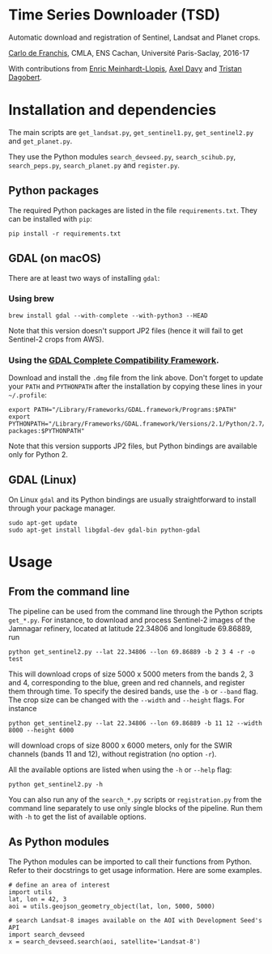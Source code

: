 # Time Series Downloader (TSD)

Automatic download and registration of Sentinel, Landsat and Planet crops.

[Carlo de Franchis](mailto:carlo.de-franchis@ens-cachan.fr),
CMLA, ENS Cachan, Université Paris-Saclay, 2016-17

With contributions from [Enric Meinhardt-Llopis](mailto:enric.meinhardt@cmla.ens-cachan.fr), [Axel Davy](mailto:axel.davy@ens.fr) and [Tristan Dagobert](mailto:tristan.dagobert@cmla.ens-cachan.fr).

# Installation and dependencies
The main scripts are `get_landsat.py`, `get_sentinel1.py`, `get_sentinel2.py`
and `get_planet.py`.

They use the Python modules `search_devseed.py`, `search_scihub.py`,
`search_peps.py`, `search_planet.py` and `register.py`.

## Python packages
The required Python packages are listed in the file `requirements.txt`. They
can be installed with `pip`:

    pip install -r requirements.txt

## GDAL (on macOS)
There are at least two ways of installing `gdal`:

### Using brew

    brew install gdal --with-complete --with-python3 --HEAD

Note that this version doesn't support JP2 files (hence it will fail to get
Sentinel-2 crops from AWS).

### Using the [GDAL Complete Compatibility Framework](http://www.kyngchaos.com/files/software/frameworks/GDAL_Complete-2.1.dmg).

Download and install the `.dmg` file from the link above. Don't forget to
update your `PATH` and `PYTHONPATH` after the installation by copying these lines
in your `~/.profile`:

    export PATH="/Library/Frameworks/GDAL.framework/Programs:$PATH"
    export PYTHONPATH="/Library/Frameworks/GDAL.framework/Versions/2.1/Python/2.7/site-packages:$PYTHONPATH"

Note that this version supports JP2 files, but Python bindings are available only for Python 2.


## GDAL (Linux)
On Linux `gdal` and its Python bindings are usually straightforward to install
through your package manager.

    sudo apt-get update
    sudo apt-get install libgdal-dev gdal-bin python-gdal


# Usage

## From the command line
The pipeline can be used from the command line through the Python scripts
`get_*.py`. For instance, to download and process Sentinel-2 images of the
Jamnagar refinery, located at latitude 22.34806 and longitude 69.86889, run

    python get_sentinel2.py --lat 22.34806 --lon 69.86889 -b 2 3 4 -r -o test

This will download crops of size 5000 x 5000 meters from the bands 2, 3 and 4,
corresponding to the blue, green and red channels, and register them through
time. To specify the desired bands, use the `-b` or `--band` flag. The crop
size can be changed with the `--width` and `--height` flags. For instance

    python get_sentinel2.py --lat 22.34806 --lon 69.86889 -b 11 12 --width 8000 --height 6000

will download crops of size 8000 x 6000 meters, only for the SWIR channels (bands 11
and 12), without registration (no option `-r`).

All the available options are listed when using the `-h` or `--help` flag:

    python get_sentinel2.py -h

You can also run any of the `search_*.py` scripts or `registration.py` from
the command line separately to use only single blocks of the pipeline. Run them
with `-h` to get the list of available options.

## As Python modules

The Python modules can be imported to call their functions from Python. Refer
to their docstrings to get usage information. Here are some examples.

    # define an area of interest
    import utils
    lat, lon = 42, 3
    aoi = utils.geojson_geometry_object(lat, lon, 5000, 5000)

    # search Landsat-8 images available on the AOI with Development Seed's API
    import search_devseed
    x = search_devseed.search(aoi, satellite='Landsat-8')

